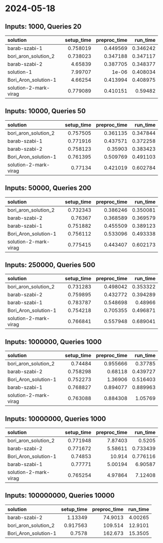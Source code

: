 # 2024-05-18

## Inputs: 1000, Queries 20

| solution              |   setup_time |   preproc_time |   run_time |
|:----------------------|-------------:|---------------:|-----------:|
| barab-szabi-1         |     0.758019 |       0.449569 |   0.346242 |
| bori_aron_solution_2  |     0.738023 |       0.347188 |   0.347117 |
| barab-szabi-2         |     4.65839  |       0.387705 |   0.348377 |
| solution-1            |     7.99707  |       1e-06    |   0.408034 |
| Bori_Aron_solution-1  |     4.66254  |       0.413994 |   0.408975 |
| solution-2-mark-virag |     0.779089 |       0.410151 |   0.59482  |

## Inputs: 10000, Queries 50

| solution              |   setup_time |   preproc_time |   run_time |
|:----------------------|-------------:|---------------:|-----------:|
| bori_aron_solution_2  |     0.757505 |       0.361135 |   0.347844 |
| barab-szabi-1         |     0.771916 |       0.437571 |   0.372258 |
| barab-szabi-2         |     0.758123 |       0.35903  |   0.383423 |
| Bori_Aron_solution-1  |     0.761395 |       0.509769 |   0.491103 |
| solution-2-mark-virag |     0.77134  |       0.421019 |   0.602784 |

## Inputs: 50000, Queries 200

| solution              |   setup_time |   preproc_time |   run_time |
|:----------------------|-------------:|---------------:|-----------:|
| bori_aron_solution_2  |     0.732343 |       0.386246 |   0.350081 |
| barab-szabi-2         |     0.76367  |       0.368589 |   0.369579 |
| barab-szabi-1         |     0.751882 |       0.455509 |   0.389123 |
| Bori_Aron_solution-1  |     0.756112 |       0.533096 |   0.493338 |
| solution-2-mark-virag |     0.775415 |       0.443407 |   0.602173 |

## Inputs: 250000, Queries 500

| solution              |   setup_time |   preproc_time |   run_time |
|:----------------------|-------------:|---------------:|-----------:|
| bori_aron_solution_2  |     0.731283 |       0.498042 |   0.353322 |
| barab-szabi-2         |     0.759895 |       0.432772 |   0.394289 |
| barab-szabi-1         |     0.783787 |       0.548698 |   0.48966  |
| Bori_Aron_solution-1  |     0.754218 |       0.705355 |   0.496871 |
| solution-2-mark-virag |     0.766841 |       0.557948 |   0.689041 |

## Inputs: 1000000, Queries 1000

| solution              |   setup_time |   preproc_time |   run_time |
|:----------------------|-------------:|---------------:|-----------:|
| bori_aron_solution_2  |     0.74484  |       0.955666 |   0.37785  |
| barab-szabi-2         |     0.758298 |       0.68118  |   0.439727 |
| Bori_Aron_solution-1  |     0.752273 |       1.36906  |   0.516403 |
| barab-szabi-1         |     0.768827 |       0.894077 |   0.889963 |
| solution-2-mark-virag |     0.763088 |       0.884308 |   1.05769  |

## Inputs: 10000000, Queries 1000

| solution              |   setup_time |   preproc_time |   run_time |
|:----------------------|-------------:|---------------:|-----------:|
| bori_aron_solution_2  |     0.771948 |        7.87403 |   0.5205   |
| barab-szabi-2         |     0.771672 |        5.58611 |   0.733439 |
| Bori_Aron_solution-1  |     0.74853  |       10.914   |   0.776116 |
| barab-szabi-1         |     0.77771  |        5.00194 |   6.90587  |
| solution-2-mark-virag |     0.765254 |        4.97864 |   7.12408  |

## Inputs: 100000000, Queries 10000

| solution             |   setup_time |   preproc_time |   run_time |
|:---------------------|-------------:|---------------:|-----------:|
| barab-szabi-2        |     1.13349  |        74.9013 |    4.00265 |
| bori_aron_solution_2 |     0.917563 |       109.514  |   12.9101  |
| Bori_Aron_solution-1 |     0.7578   |       162.673  |   15.3505  |